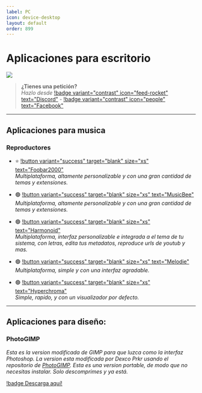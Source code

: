 ```yaml
---
label: PC
icon: device-desktop
layout: default
order: 899
---
```


# Aplicaciones para escritorio

![](https://i.postimg.cc/Kj34Z88N/PC.png)


> **¿Tienes una petición?**       
> *Hazlo desde* [!badge variant="contrast" icon="feed-rocket" text="Discord"](https://discord.gg/hVKeY3uEru) - [!badge variant="contrast" icon="people" text="Facebook"](https://www.facebook.com/dex.noir.room)

---

## Aplicaciones para musica

### Reproductores

- ⭐ [!button variant="success" target="blank" size="xs" text="Foobar2000"](https://www.foobar2000.org/)  
*Multiplataforma, altamente personalizable y con una gran cantidad de temas y extensiones.* 

- 🟢 [!button variant="success" target="blank" size="xs" text="MusicBee"](https://www.getmusicbee.com/)   
*Multiplataforma, altamente personalizable y con una gran cantidad de temas y extensiones.* 

- 🟢 [!button variant="success" target="blank" size="xs" text="Harmonoid"](https://harmonoid.com/)   
*Multiplataforma, interfaz personalizable e integrada a el tema de tu sistema, con letras, edita tus metadatos, reproduce urls de youtub y mas.* 

- 🟢 [!button variant="success" target="blank" size="xs" text="Melodie"](https://feugy.github.io/melodie)   
*Multiplataforma, simple y con una interfaz agradable.* 

- 🟢 [!button variant="success" target="blank" size="xs" text="Hyperchroma"](https://hyperchroma.app/)   
*Simple, rapido, y con un visualizador por defecto.* 

---

## Aplicaciones para diseño:

### PhotoGIMP

*Esta es la version modificada de GIMP para que luzca como la interfaz Photoshop. La version esta modificada por Dexco Prkr usando el repositorio de [PhotoGIMP](https://github.com/Diolinux/PhotoGIMP). Esta es una version portable, de modo que no necesitas instalar. Solo descomprimes y ya está.*     

[!badge Descarga aquí!](https://drive.google.com/file/d/1I1hk13D08wFQv6kIeiRb0vJCLgMzkmHd/view?usp=sharing)

